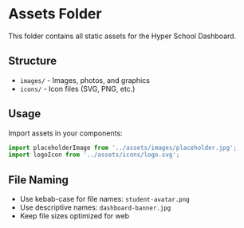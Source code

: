 # Assets Folder

This folder contains all static assets for the Hyper School Dashboard.

## Structure

- `images/` - Images, photos, and graphics
- `icons/` - Icon files (SVG, PNG, etc.)

## Usage

Import assets in your components:

```jsx
import placeholderImage from '../assets/images/placeholder.jpg';
import logoIcon from '../assets/icons/logo.svg';
```

## File Naming

- Use kebab-case for file names: `student-avatar.png`
- Use descriptive names: `dashboard-banner.jpg`
- Keep file sizes optimized for web
